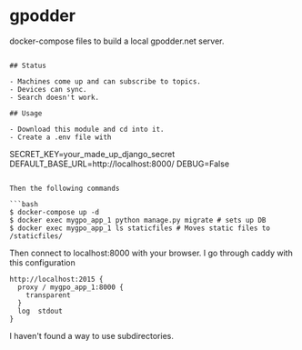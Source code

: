 # gpodder
docker-compose files to build a local gpodder.net server.
```

## Status

- Machines come up and can subscribe to topics.  
- Devices can sync.  
- Search doesn't work.  

## Usage

- Download this module and cd into it.
- Create a .env file with
```
SECRET_KEY=your_made_up_django_secret
DEFAULT_BASE_URL=http://localhost:8000/
DEBUG=False
```

Then the following commands

```bash
$ docker-compose up -d
$ docker exec mygpo_app_1 python manage.py migrate # sets up DB
$ docker exec mygpo_app_1 ls staticfiles # Moves static files to /staticfiles/
```

Then connect to localhost:8000 with your browser.  I go through caddy with this configuration

```
http://localhost:2015 {
  proxy / mygpo_app_1:8000 {
    transparent
  }
  log  stdout 
}
```

I haven't found a way to use subdirectories.

